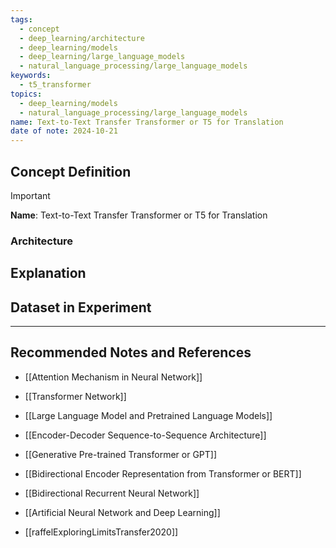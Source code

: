 ```yaml
---
tags:
  - concept
  - deep_learning/architecture
  - deep_learning/models
  - deep_learning/large_language_models
  - natural_language_processing/large_language_models
keywords:
  - t5_transformer
topics:
  - deep_learning/models
  - natural_language_processing/large_language_models
name: Text-to-Text Transfer Transformer or T5 for Translation
date of note: 2024-10-21
---
```


## Concept Definition

>[!important]
>**Name**: Text-to-Text Transfer Transformer or T5 for Translation


### Architecture













## Explanation


## Dataset in Experiment







-----------
##  Recommended Notes and References


- [[Attention Mechanism in Neural Network]]
- [[Transformer Network]]
- [[Large Language Model and Pretrained Language Models]]
- [[Encoder-Decoder Sequence-to-Sequence Architecture]]

- [[Generative Pre-trained Transformer or GPT]]
- [[Bidirectional Encoder Representation from Transformer or BERT]]

- [[Bidirectional Recurrent Neural Network]]
- [[Artificial Neural Network and Deep Learning]]

- [[raffelExploringLimitsTransfer2020]]